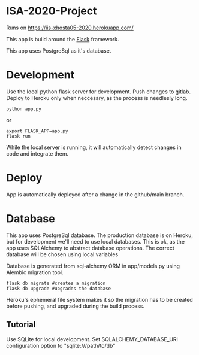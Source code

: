 # ISA-2020-Project
Runs on https://iis-xhosta05-2020.herokuapp.com/

This app is build around the [Flask](https://flask.palletsprojects.com/en/1.1.x/quickstart/#a-minimal-application) framework.

This app uses PostgreSql as it's database.

# Development
Use the local python flask server for development. Push changes to gitlab. Deploy to Heroku only when neccesary, as the process is needlesly long.
```
python app.py
```
or
```
export FLASK_APP=app.py
flask run
```
While the local server is running, it will automatically detect changes in code and integrate them.

# Deploy
App is automatically deployed after a change in the github/main branch.

# Database
This app uses PostgreSql database. The production database is on Heroku, but for development we'll need to use local databases.
This is ok, as the app uses SQLAlchemy to abstract database operations. The correct database will be chosen using local variables

Database is generated from sql-alchemy ORM in app/models.py using Alembic migration tool.
```
flask db migrate #creates a migration
flask db upgrade #upgrades the database
```

Heroku's ephemeral file system makes it so the migration has to be created before pushing, and upgraded during the build process.

## Tutorial
Use SQLite for local development. Set SQLALCHEMY_DATABASE_URI configuration option to "sqlite:///path/to/db"
